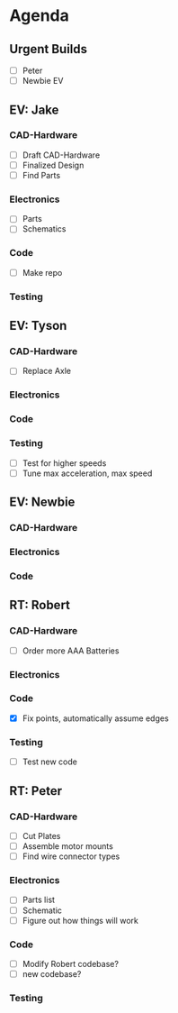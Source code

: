 # Agenda

## Urgent Builds
- [ ] Peter
- [ ] Newbie EV

## EV: Jake 
### CAD-Hardware
- [ ] Draft CAD-Hardware
- [ ] Finalized Design
- [ ] Find Parts

### Electronics
- [ ] Parts
- [ ] Schematics

### Code
- [ ] Make repo

### Testing

## EV: Tyson
### CAD-Hardware
- [ ] Replace Axle

### Electronics

### Code

### Testing
- [ ] Test for higher speeds
- [ ] Tune max acceleration, max speed

## EV: Newbie

### CAD-Hardware

### Electronics

### Code

## RT: Robert
### CAD-Hardware
- [ ] Order more AAA Batteries
### Electronics
### Code
- [x] Fix points, automatically assume edges

### Testing
- [ ] Test new code

## RT: Peter
### CAD-Hardware
- [ ] Cut Plates
- [ ] Assemble motor mounts
- [ ] Find wire connector types

### Electronics
- [ ] Parts list
- [ ] Schematic
- [ ] Figure out how things will work

### Code
- [ ] Modify Robert codebase? 
- [ ] new codebase?

### Testing

